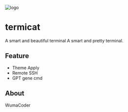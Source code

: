 ![logo](https://github.com/termicat/termicat/assets/39021696/995951ce-e4fd-44b3-aa34-ccf4a46ddf1f)

# termicat
A smart and beautiful terminal A smart and pretty terminal. 

## Feature
- Theme Apply
- Remote SSH
- GPT gene cmd

## About
WumaCoder

